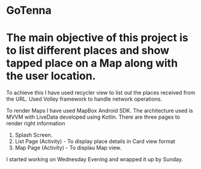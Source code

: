 # GoTenna

# The main objective of this project is to list different places and show tapped place on a Map along with the user location.

To achieve this I have used recycler view to list out the places received from the URL. Used Volley framework 
to handle network operations.

To render Maps I have used MapBox Android SDK. The architecture used is MVVM with LiveData developed using Kotlin. There are three pages
to render right information
1) Splash Screen.
2) List Page (Activity) - To display place details in Card view format
3) Map Page (Activity) -  To displau Map view.

I started working on Wednesday Evening and wrapped it up by Sunday.
